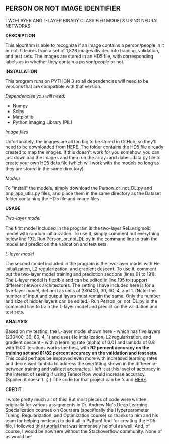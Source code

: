 ## PERSON OR NOT IMAGE IDENTIFIER

TWO-LAYER AND L-LAYER BINARY CLASSIFIER MODELS USING NEURAL NETWORKS

**DESCRIPTION** 

This algorithm is able to recognize if an image contains a person/people in it or not. It learns from a set of 1,526 images divided into training, validation, and test sets. The images are stored in an HD5 file, with corresponding labels as to whether they contain a person/people or not.

**INSTALLATION**

This program runs on PYTHON 3 so all dependencies will need to be versions that are compatible with that version.

*Dependencies you will need:*

- Numpy
- Scipy
- Matplotlib
- Python Imaging Library (PIL)

*Image files*

Unfortunately, the images are all too big to be stored in GitHub, so they'll need to be downloaded from [HERE](). The folder contains the HD5 file already created to map the images. If this doesn't work for you somehow, you can just download the images and then run the array+and+label+data.py file to create your own HD5 data file (which will work with the models so long as they are stored in the same directory).

*Models*

To "install" the models, simply download the Person_or_not_DL.py and pnp_app_utils.py files, and place them in the same directory as the Dataset folder containing the HD5 file and image files.

**USAGE**

*Two-layer model*

The first model included in the program is the two-layer ReLu/sigmoid model with random initialization. To use it, simply comment out everything below line 192. Run Person_or_not_DL.py in the command line to train the model and predict on the validation and test sets.

*L-layer model*

The second model included in the program is the two-layer model with He initialization, L2 regularization, and gradient descent. To use it, comment out the two-layer model training and prediction sections (lines 91 to 191). The L-layer model is flexible and can be edited in line 195 to support different network architectures. The setting I have included here is for a five-layer model, defined as units of 230400, 30, 60, 4, and 1. (Note: the number of input and output layers must remain the same. Only the number and size of hidden layers can be edited.) Run Person_or_not_DL.py in the command line to train the L-layer model and predict on the validation and test sets.

**ANALYSIS**

Based on my testing, the L-layer model shown here - which has five layers (230400, 30, 60, 4, 1) and uses He initialization, L2 regularization, and gradient descent - with a learning rate (alpha) of 0.01 and lambda of 0.8 with 1500 iterations works the best, with **92 percent accuracy on the training set and 81/82 percent accuracy on the validation and test sets.** This could perhaps be improved even more with increased learning rates and decreased lambda to address the overfitting shown in the difference between training and val/test accuracies. I left it at this level of accuracy in the interest of seeing if using TensorFlow would increase accuracy. (Spoiler: it doesn't. :) ) The code for that project can be found [HERE]().

**CREDIT**

I wrote pretty much all of this! But most pieces of code were written originally for various assignments in Dr. Andrew Ng's Deep Learning Specialization courses on Coursera (specifically the Hyperparameter Tuning, Regularization, and Optimization course) so thanks to him and his team for helping me learn to do it all in Python! And for creating the HD5 file, I followed [this tutorial](http://machinelearninguru.com/deep_learning/data_preparation/hdf5/hdf5.html) that was immensely helpful as well. And, of course, I would be nowhere without the Stackoverflow community. None of us would be!
